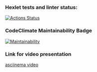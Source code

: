 ### Hexlet tests and linter status:
[![Actions Status](https://github.com/arnautovd/python-project-lvl1/workflows/hexlet-check/badge.svg)](https://github.com/arnautovd/python-project-lvl1/actions)
### CodeClimate Maintainability Badge
[![Maintainability](https://api.codeclimate.com/v1/badges/e5e87a930262fe861b4b/maintainability)](https://codeclimate.com/github/arnautovd/backend-project-lvl1/maintainability)
### Link for video presentation
[asciinema video](https://asciinema.org/a/clZ8FxtLamoDZaWy6leizr07m)